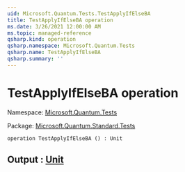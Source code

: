 ```yaml
---
uid: Microsoft.Quantum.Tests.TestApplyIfElseBA
title: TestApplyIfElseBA operation
ms.date: 3/26/2021 12:00:00 AM
ms.topic: managed-reference
qsharp.kind: operation
qsharp.namespace: Microsoft.Quantum.Tests
qsharp.name: TestApplyIfElseBA
qsharp.summary: ''
---
```


# TestApplyIfElseBA operation

Namespace: [Microsoft.Quantum.Tests](xref:Microsoft.Quantum.Tests)

Package: [Microsoft.Quantum.Standard.Tests](https://nuget.org/packages/Microsoft.Quantum.Standard.Tests)




```qsharp
operation TestApplyIfElseBA () : Unit
```


## Output : [Unit](xref:microsoft.quantum.lang-ref.unit)

